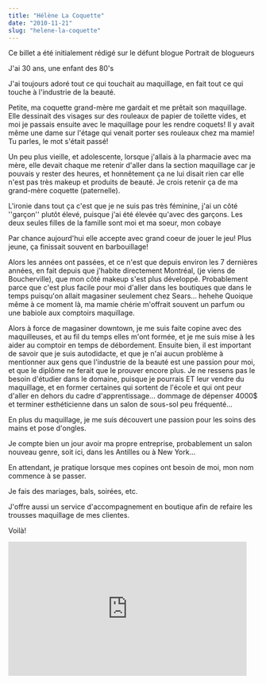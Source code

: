 ```yaml
---
title: "Hélène La Coquette"
date: "2010-11-21"
slug: "helene-la-coquette"
---
```


Ce billet a été initialement rédigé sur le défunt blogue Portrait de blogueurs

J'ai 30 ans, une enfant des 80's

J'ai toujours adoré tout ce qui touchait au maquillage, en fait tout ce qui touche à l'industrie de la beauté.

Petite, ma coquette grand-mère me gardait et me prêtait son maquillage. Elle dessinait des visages sur des rouleaux de papier de toilette vides, et moi je passais ensuite avec le maquillage pour les rendre coquets! Il y avait même une dame sur l'étage qui venait porter ses rouleaux chez ma mamie! Tu parles, le mot s'était passé!

Un peu plus vieille, et adolescente, lorsque j'allais à la pharmacie avec ma mère, elle devait chaque me retenir d'aller dans la section maquillage car je pouvais y rester des heures, et honnêtement ça ne lui disait rien car elle n'est pas très makeup et produits de beauté. Je crois retenir ça de ma grand-mère coquette (paternelle).

L'ironie dans tout ça c'est que je ne suis pas très féminine, j'ai un côté ''garçon'' plutôt élevé, puisque j'ai été élevée qu'avec des garçons. Les deux seules filles de la famille sont moi et ma soeur, mon cobaye

Par chance aujourd'hui elle accepte avec grand coeur de jouer le jeu! Plus jeune, ça finissait souvent en barbouillage!

Alors les années ont passées, et ce n'est que depuis environ les 7 dernières années, en fait depuis que j'habite directement Montréal, (je viens de Boucherville), que mon côté makeup s'est plus développé. Probablement parce que c'est plus facile pour moi d'aller dans les boutiques que dans le temps puisqu'on allait magasiner seulement chez Sears... hehehe Quoique même à ce moment là, ma mamie chérie m'offrait souvent un parfum ou une babiole aux comptoirs maquillage.

Alors à force de magasiner downtown, je me suis faite copine avec des maquilleuses, et au fil du temps elles m'ont formée, et je me suis mise à les aider au comptoir en temps de débordement. Ensuite bien, il est important de savoir que je suis autodidacte, et que je n'ai aucun problème à mentionner aux gens que l'industrie de la beauté est une passion pour moi, et que le diplôme ne ferait que le prouver encore plus. Je ne ressens pas le besoin d'étudier dans le domaine, puisque je pourrais ET leur vendre du maquillage, et en former certaines qui sortent de l'école et qui ont peur d'aller en dehors du cadre d'apprentissage... dommage de dépenser 4000$ et terminer esthéticienne dans un salon de sous-sol peu fréquenté...

En plus du maquillage, je me suis découvert une passion pour les soins des mains et pose d'ongles.

Je compte bien un jour avoir ma propre entreprise, probablement un salon nouveau genre, soit ici, dans les Antilles ou à New York...

En attendant, je pratique lorsque mes copines ont besoin de moi, mon nom commence à se passer.

Je fais des mariages, bals, soirées, etc.

J'offre aussi un service d'accompagnement en boutique afin de refaire les trousses maquillage de mes clientes.

Voilà!

<iframe width="480" height="270" src="https://www.youtube.com/embed/vO_fQEsnR88?feature=oembed" frameborder="0" allowfullscreen></iframe>

